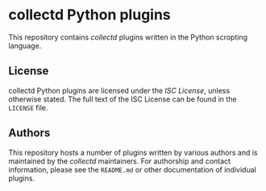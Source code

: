 # collectd Python plugins

This repository contains *collectd* plugins written in the Python scropting
language.

## License

collectd Python plugins are licensed under the *ISC License*, unless otherwise
stated. The full text of the ISC License can be found in the `LICENSE` file.

## Authors

This repository hosts a number of plugins written by various authors and is
maintained by the *collectd* maintainers. For authorship and contact
information, please see the `README.md` or other documentation of individual
plugins.
